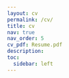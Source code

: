 ```yaml
---
layout: cv
permalink: /cv/
title: cv
nav: true
nav_order: 5
cv_pdf: Resume.pdf
description: 
toc:
  sidebar: left
---
```

